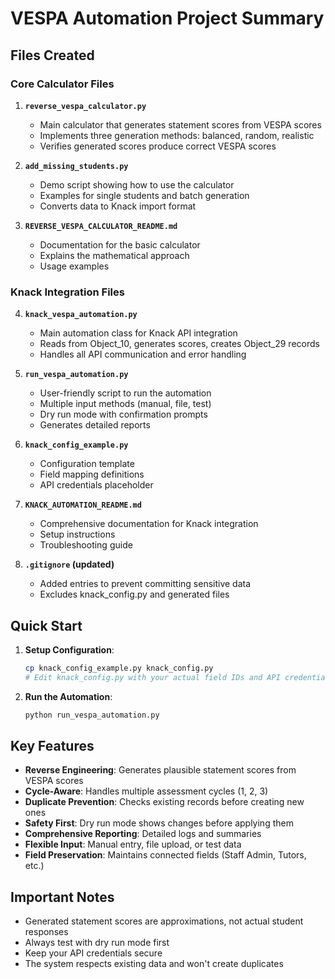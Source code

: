 # VESPA Automation Project Summary

## Files Created

### Core Calculator Files

1. **`reverse_vespa_calculator.py`**
   - Main calculator that generates statement scores from VESPA scores
   - Implements three generation methods: balanced, random, realistic
   - Verifies generated scores produce correct VESPA scores

2. **`add_missing_students.py`**
   - Demo script showing how to use the calculator
   - Examples for single students and batch generation
   - Converts data to Knack import format

3. **`REVERSE_VESPA_CALCULATOR_README.md`**
   - Documentation for the basic calculator
   - Explains the mathematical approach
   - Usage examples

### Knack Integration Files

4. **`knack_vespa_automation.py`**
   - Main automation class for Knack API integration
   - Reads from Object_10, generates scores, creates Object_29 records
   - Handles all API communication and error handling

5. **`run_vespa_automation.py`**
   - User-friendly script to run the automation
   - Multiple input methods (manual, file, test)
   - Dry run mode with confirmation prompts
   - Generates detailed reports

6. **`knack_config_example.py`**
   - Configuration template
   - Field mapping definitions
   - API credentials placeholder

7. **`KNACK_AUTOMATION_README.md`**
   - Comprehensive documentation for Knack integration
   - Setup instructions
   - Troubleshooting guide

8. **`.gitignore` (updated)**
   - Added entries to prevent committing sensitive data
   - Excludes knack_config.py and generated files

## Quick Start

1. **Setup Configuration**:
   ```bash
   cp knack_config_example.py knack_config.py
   # Edit knack_config.py with your actual field IDs and API credentials
   ```

2. **Run the Automation**:
   ```bash
   python run_vespa_automation.py
   ```

## Key Features

- **Reverse Engineering**: Generates plausible statement scores from VESPA scores
- **Cycle-Aware**: Handles multiple assessment cycles (1, 2, 3)
- **Duplicate Prevention**: Checks existing records before creating new ones
- **Safety First**: Dry run mode shows changes before applying them
- **Comprehensive Reporting**: Detailed logs and summaries
- **Flexible Input**: Manual entry, file upload, or test data
- **Field Preservation**: Maintains connected fields (Staff Admin, Tutors, etc.)

## Important Notes

- Generated statement scores are approximations, not actual student responses
- Always test with dry run mode first
- Keep your API credentials secure
- The system respects existing data and won't create duplicates 